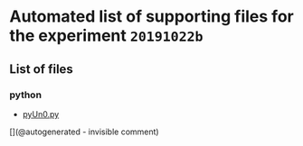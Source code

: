 # Automated list of supporting files for the __experiment `20191022b`__

## List of files

### python

* [pyUn0.py](/matty/20191022b/pyUn0.py)


[](@autogenerated - invisible comment)